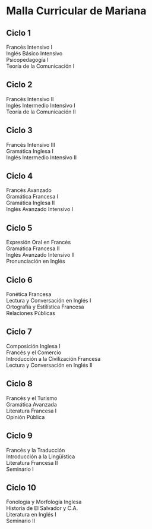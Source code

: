 <!DOCTYPE html>
<html lang="es">
<head>
  <meta charset="UTF-8">
  <Malla Curricular de Mariana>
  <link rel="stylesheet" href="style.css">
</head>
<body>
  <h1>Malla Curricular de Mariana</h1>

  <div class="semestre">
    <h2>Ciclo 1</h2>
    <div class="materia aprobada">Francés Intensivo I</div>
    <div class="materia aprobada">Inglés Básico Intensivo</div>
    <div class="materia aprobada">Psicopedagogía I</div>
    <div class="materia aprobada">Teoría de la Comunicación I</div>
  </div>

  <div class="semestre">
    <h2>Ciclo 2</h2>
    <div class="materia aprobada">Francés Intensivo II</div>
    <div class="materia aprobada">Inglés Intermedio Intensivo I</div>
    <div class="materia aprobada">Teoría de la Comunicación II</div>
  </div>

  <div class="semestre">
    <h2>Ciclo 3</h2>
    <div class="materia aprobada">Francés Intensivo III</div>
    <div class="materia aprobada">Gramática Inglesa I</div>
    <div class="materia aprobada">Inglés Intermedio Intensivo II</div>
  </div>

  <div class="semestre">
    <h2>Ciclo 4</h2>
    <div class="materia aprobada">Francés Avanzado</div>
    <div class="materia aprobada">Gramática Francesa I</div>
    <div class="materia aprobada">Gramática Inglesa II</div>
    <div class="materia aprobada">Inglés Avanzado Intensivo I</div>
  </div>

  <div class="semestre">
    <h2>Ciclo 5</h2>
    <div class="materia aprobada">Expresión Oral en Francés</div>
    <div class="materia aprobada">Gramática Francesa II</div>
    <div class="materia aprobada">Inglés Avanzado Intensivo II</div>
    <div class="materia aprobada">Pronunciación en Inglés</div>
  </div>

  <div class="semestre">
    <h2>Ciclo 6</h2>
    <div class="materia aprobada">Fonética Francesa</div>
    <div class="materia aprobada">Lectura y Conversación en Inglés I</div>
    <div class="materia aprobada">Ortografía y Estilística Francesa</div>
    <div class="materia aprobada">Relaciones Públicas</div>
  </div>

  <div class="semestre">
    <h2>Ciclo 7</h2>
    <div class="materia aprobada">Composición Inglesa I</div>
    <div class="materia aprobada">Francés y el Comercio</div>
    <div class="materia aprobada">Introducción a la Civilización Francesa</div>
    <div class="materia aprobada">Lectura y Conversación en Inglés II</div>
  </div>

  <div class="semestre">
    <h2>Ciclo 8</h2>
    <div class="materia pendiente" onclick="seleccionar(this)">Francés y el Turismo</div>
    <div class="materia pendiente" onclick="seleccionar(this)">Gramática Avanzada</div>
    <div class="materia pendiente" onclick="seleccionar(this)">Literatura Francesa I</div>
    <div class="materia pendiente" onclick="seleccionar(this)">Opinión Pública</div>
  </div>

  <div class="semestre">
    <h2>Ciclo 9</h2>
    <div class="materia pendiente" onclick="seleccionar(this)">Francés y la Traducción</div>
    <div class="materia pendiente" onclick="seleccionar(this)">Introducción a la Lingüística</div>
    <div class="materia pendiente" onclick="seleccionar(this)">Literatura Francesa II</div>
    <div class="materia pendiente" onclick="seleccionar(this)">Seminario I</div>
  </div>

  <div class="semestre">
    <h2>Ciclo 10</h2>
    <div class="materia pendiente" onclick="seleccionar(this)">Fonología y Morfología Inglesa</div>
    <div class="materia pendiente" onclick="seleccionar(this)">Historia de El Salvador y C.A.</div>
    <div class="materia pendiente" onclick="seleccionar(this)">Literatura en Inglés I</div>
    <div class="materia pendiente" onclick="seleccionar(this)">Seminario II</div>
  </div>

</body>
</html>
